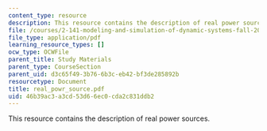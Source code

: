 ```yaml
---
content_type: resource
description: This resource contains the description of real power sources.
file: /courses/2-141-modeling-and-simulation-of-dynamic-systems-fall-2006/46b39ac3a3cd53d66ec0cda2c831ddb2_real_powr_source.pdf
file_type: application/pdf
learning_resource_types: []
ocw_type: OCWFile
parent_title: Study Materials
parent_type: CourseSection
parent_uid: d3c65f49-3b76-6b3c-eb42-bf3de285892b
resourcetype: Document
title: real_powr_source.pdf
uid: 46b39ac3-a3cd-53d6-6ec0-cda2c831ddb2
---
```

This resource contains the description of real power sources.

